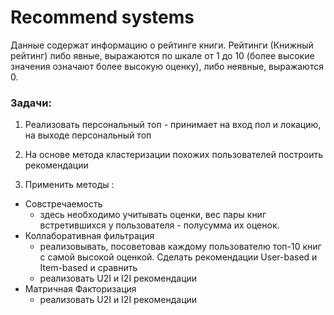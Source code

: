 # Recommend systems

Данные содержат информацию о рейтинге книги. Рейтинги (Книжный рейтинг) либо явные, выражаются по шкале от 1 до 10 (более высокие значения означают более высокую оценку), либо неявные, выражаются 0.

### Задачи:

1. Реализовать персональный топ - принимает на вход пол и локацию, на выходе персональный топ

2. На основе метода кластеризации похожих пользователей построить рекомендации

3. Применить методы : 
  + Совстречаемость
    + здесь необходимо учитывать оценки, вес пары книг встретившихся у пользователя - полусумма их оценок.   
  + Коллаборативная фильтрация
    + реализовывать, посоветовав каждому пользователю топ-10 книг с самой высокой оценкой. Сделать рекомендации User-based и Item-based и сравнить
    +  реализовать U2I и I2I рекомендации
  + Матричная Факторизация
     + реализовать U2I и I2I рекомендации
  
